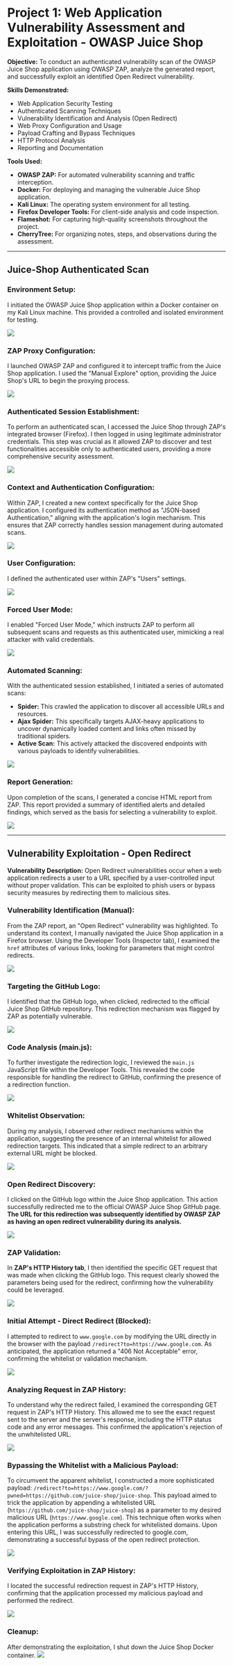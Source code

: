# Project 1: Web Application Vulnerability Assessment and Exploitation - OWASP Juice Shop

**Objective:** To conduct an authenticated vulnerability scan of the OWASP Juice Shop application using OWASP ZAP, analyze the generated report, and successfully exploit an identified Open Redirect vulnerability.

**Skills Demonstrated:**

* Web Application Security Testing
* Authenticated Scanning Techniques
* Vulnerability Identification and Analysis (Open Redirect)
* Web Proxy Configuration and Usage
* Payload Crafting and Bypass Techniques
* HTTP Protocol Analysis
* Reporting and Documentation

**Tools Used:**

* **OWASP ZAP:** For automated vulnerability scanning and traffic interception.
* **Docker:** For deploying and managing the vulnerable Juice Shop application.
* **Kali Linux:** The operating system environment for all testing.
* **Firefox Developer Tools:** For client-side analysis and code inspection.
* **Flameshot:** For capturing high-quality screenshots throughout the project.
* **CherryTree:** For organizing notes, steps, and observations during the assessment.

---

## Juice-Shop Authenticated Scan

### Environment Setup:
I initiated the OWASP Juice Shop application within a Docker container on my Kali Linux machine. This provided a controlled and isolated environment for testing.

![](screenshots/1.png)

### ZAP Proxy Configuration:
I launched OWASP ZAP and configured it to intercept traffic from the Juice Shop application. I used the "Manual Explore" option, providing the Juice Shop's URL to begin the proxying process.

![](screenshots/2.png)

### Authenticated Session Establishment:
To perform an authenticated scan, I accessed the Juice Shop through ZAP's integrated browser (Firefox). I then logged in using legitimate administrator credentials. This step was crucial as it allowed ZAP to discover and test functionalities accessible only to authenticated users, providing a more comprehensive security assessment.

![](screenshots/3.png)

### Context and Authentication Configuration:
Within ZAP, I created a new context specifically for the Juice Shop application. I configured its authentication method as "JSON-based Authentication," aligning with the application's login mechanism. This ensures that ZAP correctly handles session management during automated scans.

![](screenshots/4.png)

### User Configuration:
I defined the authenticated user within ZAP's "Users" settings. 

![](screenshots/5.png)

### Forced User Mode:
I enabled "Forced User Mode," which instructs ZAP to perform all subsequent scans and requests as this authenticated user, mimicking a real attacker with valid credentials.

![](screenshots/6.png)

### Automated Scanning:
With the authenticated session established, I initiated a series of automated scans:
* **Spider:** This crawled the application to discover all accessible URLs and resources.
* **Ajax Spider:** This specifically targets AJAX-heavy applications to uncover dynamically loaded content and links often missed by traditional spiders.
* **Active Scan:** This actively attacked the discovered endpoints with various payloads to identify vulnerabilities.

![](screenshots/7.png)

### Report Generation:
Upon completion of the scans, I generated a concise HTML report from ZAP. This report provided a summary of identified alerts and detailed findings, which served as the basis for selecting a vulnerability to exploit.

![](screenshots/8.png)

---

## Vulnerability Exploitation - Open Redirect

**Vulnerability Description:** Open Redirect vulnerabilities occur when a web application redirects a user to a URL specified by a user-controlled input without proper validation. This can be exploited to phish users or bypass security measures by redirecting them to malicious sites.

### Vulnerability Identification (Manual):
From the ZAP report, an "Open Redirect" vulnerability was highlighted. To understand its context, I manually navigated the Juice Shop application in a Firefox browser. Using the Developer Tools (Inspector tab), I examined the `href` attributes of various links, looking for parameters that might control redirects.

![](screenshots/9.png)

### Targeting the GitHub Logo:
I identified that the GitHub logo, when clicked, redirected to the official Juice Shop GitHub repository. This redirection mechanism was flagged by ZAP as potentially vulnerable.

![](screenshots/10.png)

### Code Analysis (main.js):
To further investigate the redirection logic, I reviewed the `main.js` JavaScript file within the Developer Tools. This revealed the code responsible for handling the redirect to GitHub, confirming the presence of a redirection function.

![](screenshots/11.png)

### Whitelist Observation:
During my analysis, I observed other redirect mechanisms within the application, suggesting the presence of an internal whitelist for allowed redirection targets. This indicated that a simple redirect to an arbitrary external URL might be blocked.

![](screenshots/12.png)

### Open Redirect Discovery:
I clicked on the GitHub logo within the Juice Shop application. This action successfully redirected me to the official OWASP Juice Shop GitHub page. **The URL for this redirection was subsequently identified by OWASP ZAP as having an open redirect vulnerability during its analysis.**

![](screenshots/13.png)

### ZAP Validation:
In **ZAP's HTTP History tab**, I then identified the specific GET request that was made when clicking the GitHub logo. This request clearly showed the parameters being used for the redirect, confirming how the vulnerability could be leveraged.

![](screenshots/14.png)

### Initial Attempt - Direct Redirect (Blocked):
I attempted to redirect to `www.google.com` by modifying the URL directly in the browser with the payload `/redirect?to=https://www.google.com`. As anticipated, the application returned a "406 Not Acceptable" error, confirming the whitelist or validation mechanism.

![](screenshots/15.png)

### Analyzing Request in ZAP History:
To understand why the redirect failed, I examined the corresponding GET request in ZAP's HTTP History. This allowed me to see the exact request sent to the server and the server's response, including the HTTP status code and any error messages. This confirmed the application's rejection of the unwhitelisted URL.

![](screenshots/16.png)

### Bypassing the Whitelist with a Malicious Payload:
To circumvent the apparent whitelist, I constructed a more sophisticated payload: `/redirect?to=https://www.google.com/?pwned=https://github.com/juice-shop/juice-shop`. This payload aimed to trick the application by appending a whitelisted URL (`https://github.com/juice-shop/juice-shop`) as a parameter to my desired malicious URL (`https://www.google.com`). This technique often works when the application performs a substring check for whitelisted domains. Upon entering this URL, I was successfully redirected to google.com, demonstrating a successful bypass of the open redirect protection.

![](screenshots/17.png)

### Verifying Exploitation in ZAP History:
I located the successful redirection request in ZAP's HTTP History, confirming that the application processed my malicious payload and performed the redirect.

![](screenshots/18.png)

### Cleanup:
After demonstrating the exploitation, I shut down the Juice Shop Docker container.
![](screenshots/19.png)

